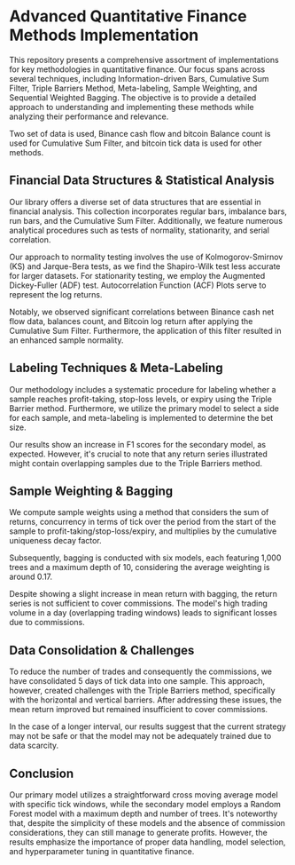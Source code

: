 # Advanced Quantitative Finance Methods Implementation

This repository presents a comprehensive assortment of implementations for key methodologies in quantitative finance. Our focus spans across several techniques, including Information-driven Bars, Cumulative Sum Filter, Triple Barriers Method, Meta-labeling, Sample Weighting, and Sequential Weighted Bagging. The objective is to provide a detailed approach to understanding and implementing these methods while analyzing their performance and relevance.

Two set of data is used, Binance cash flow and bitcoin Balance count is used for Cumulative Sum Filter,
and bitcoin tick data is used for other methods.

## Financial Data Structures & Statistical Analysis

Our library offers a diverse set of data structures that are essential in financial analysis. This collection incorporates regular bars, imbalance bars, run bars, and the Cumulative Sum Filter. Additionally, we feature numerous analytical procedures such as tests of normality, stationarity, and serial correlation.

Our approach to normality testing involves the use of Kolmogorov-Smirnov (KS) and Jarque-Bera tests, as we find the Shapiro-Wilk test less accurate for larger datasets. For stationarity testing, we employ the Augmented Dickey-Fuller (ADF) test. Autocorrelation Function (ACF) Plots serve to represent the log returns.

Notably, we observed significant correlations between Binance cash net flow data, balances count, and Bitcoin log return after applying the Cumulative Sum Filter. Furthermore, the application of this filter resulted in an enhanced sample normality.

## Labeling Techniques & Meta-Labeling

Our methodology includes a systematic procedure for labeling whether a sample reaches profit-taking, stop-loss levels, or expiry using the Triple Barrier method. Furthermore, we utilize the primary model to select a side for each sample, and meta-labeling is implemented to determine the bet size.

Our results show an increase in F1 scores for the secondary model, as expected. However, it's crucial to note that any return series illustrated might contain overlapping samples due to the Triple Barriers method.

## Sample Weighting & Bagging

We compute sample weights using a method that considers the sum of returns, concurrency in terms of tick over the period from the start of the sample to profit-taking/stop-loss/expiry, and multiplies by the cumulative uniqueness decay factor.

Subsequently, bagging is conducted with six models, each featuring 1,000 trees and a maximum depth of 10, considering the average weighting is around 0.17.

Despite showing a slight increase in mean return with bagging, the return series is not sufficient to cover commissions. The model's high trading volume in a day (overlapping trading windows) leads to significant losses due to commissions.

## Data Consolidation & Challenges

To reduce the number of trades and consequently the commissions, we have consolidated 5 days of tick data into one sample. This approach, however, created challenges with the Triple Barriers method, specifically with the horizontal and vertical barriers. After addressing these issues, the mean return improved but remained insufficient to cover commissions.

In the case of a longer interval, our results suggest that the current strategy may not be safe or that the model may not be adequately trained due to data scarcity.

## Conclusion

Our primary model utilizes a straightforward cross moving average model with specific tick windows, while the secondary model employs a Random Forest model with a maximum depth and number of trees. It's noteworthy that, despite the simplicity of these models and the absence of commission considerations, they can still manage to generate profits. However, the results emphasize the importance of proper data handling, model selection, and hyperparameter tuning in quantitative finance.